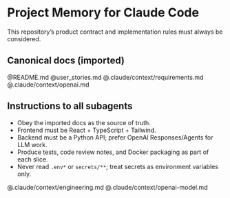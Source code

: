 # Project Memory for Claude Code
This repository’s product contract and implementation rules must always be considered.

## Canonical docs (imported)
@README.md
@user_stories.md
@.claude/context/requirements.md
@.claude/context/openai.md

## Instructions to all subagents
- Obey the imported docs as the source of truth.
- Frontend must be React + TypeScript + Tailwind.
- Backend must be a Python API; prefer OpenAI Responses/Agents for LLM work.
- Produce tests, code review notes, and Docker packaging as part of each slice.
- Never read `.env*` or `secrets/**`; treat secrets as environment variables only.

@.claude/context/engineering.md
@.claude/context/openai-model.md
